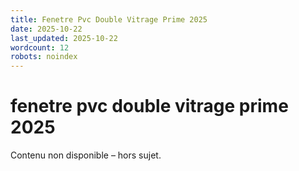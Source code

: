 ```yaml
---
title: Fenetre Pvc Double Vitrage Prime 2025
date: 2025-10-22
last_updated: 2025-10-22
wordcount: 12
robots: noindex
---
```


# fenetre pvc double vitrage prime 2025

Contenu non disponible – hors sujet.